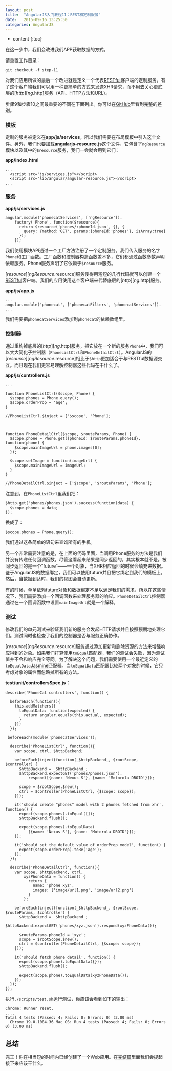 ```yaml
---
layout: post
title:  "AngularJS入门教程11：REST和定制服务"
date:   2015-09-16 13:25:50
categories: AngularJS
---
```


* content
{:toc}


在这一步中，我们会改进我们APP获取数据的方式。

请重置工作目录：

    git checkout -f step-11

对我们应用所做的最后一个改进就是定义一个代表[RESTful][]客户端的定制服务。有了这个客户端我们可以用一种更简单的方式来发送XHR请求，而不用去关心更底层的[$http][ng.$http]服务（API、HTTP方法和URL）。

步骤9和步骤10之间最重要的不同在下面列出。你可以在[GitHub][]里看到完整的差别。

### 模板

定制的服务被定义在**app/js/services**，所以我们需要在布局模板中引入这个文件。另外，我们也要加载**angularjs-resource.js**这个文件，它包含了`ngResource`模块以及其中的`$resource`服务，我们一会就会用到它们：

**app/index.html**

    ...
      <script src="js/services.js"></script>
      <script src="lib/angular/angular-resource.js"></script>
    ...

### 服务

**app/js/services.js**

    angular.module('phonecatServices', ['ngResource']).
        factory('Phone', function($resource){
          return $resource('phones/:phoneId.json', {}, {
            query: {method:'GET', params:{phoneId:'phones'}, isArray:true}
          });
        });

我们使用模块API通过一个工厂方法注册了一个定制服务。我们传入服务的名字`Phone`和工厂函数。工厂函数和控制器构造函数差不多，它们都通过函数参数声明依赖服务。Phone服务声明了它依赖于`$resource`服务。

[$resource][ngResource.$resource]服务使得用短短的几行代码就可以创建一个[RESTful][]客户端。我们的应用使用这个客户端来代替底层的[$http][ng.$http]服务。

**app/js/app.js**

    ...
    angular.module('phonecat', ['phonecatFilters', 'phonecatServices']).
    ...

我们需要把`phonecatServices`添加到`phonecat`的依赖数组里。

### 控制器

通过重构掉底层的[$http][ng.$http]服务，把它放在一个新的服务`Phone`中，我们可以大大简化子控制器（`PhoneListCtrl`和`PhoneDetailCtrl`）。AngularJS的[$resource][ngResource.$resource]相比于`$http`更加适合于与RESTful数据源交互。而且现在我们更容易理解控制器这些代码在干什么了。

**app/js/controllers.js**

    ...

    function PhoneListCtrl($scope, Phone) {
      $scope.phones = Phone.query();
      $scope.orderProp = 'age';
    }

    //PhoneListCtrl.$inject = ['$scope', 'Phone'];



    function PhoneDetailCtrl($scope, $routeParams, Phone) {
      $scope.phone = Phone.get({phoneId: $routeParams.phoneId}, function(phone) {
        $scope.mainImageUrl = phone.images[0];
      });

      $scope.setImage = function(imageUrl) {
        $scope.mainImageUrl = imageUrl;
      }
    }

    //PhoneDetailCtrl.$inject = ['$scope', '$routeParams', 'Phone'];

注意到，在`PhoneListCtrl`里我们把：

    $http.get('phones/phones.json').success(function(data) {
      $scope.phones = data;
    });

换成了：

    $scope.phones = Phone.query();

我们通过这条简单的语句来查询所有的手机。

另一个非常需要注意的是，在上面的代码里面，当调用Phone服务的方法是我们并没有传递任何回调函数。尽管这看起来结果是同步返回的，其实根本就不是。被同步返回的是一个“future”——一个对象，当XHR相应返回的时候会填充进数据。鉴于AngularJS的数据绑定，我们可以使用future并且把它绑定到我们的模板上。然后，当数据到达时，我们的视图会自动更新。

有的时候，单单依赖future对象和数据绑定不足以满足我们的需求，所以在这些情况下，我们需要添加一个回调函数来处理服务器的响应。`PhoneDetailCtrl`控制器通过在一个回调函数中设置`mainImageUrl`就是一个解释。

### 测试

修改我们的单元测试来验证我们新的服务会发起HTTP请求并且按照预期地处理它们。测试同时也检查了我们的控制器是否与服务正确协作。

[$resource][ngResource.$resource]服务通过添加更新和删除资源的方法来增强响应得到的对象。如果我们打算使用`toEqual`匹配器，我们的测试会失败，因为测试值并不会和响应完全等同。为了解决这个问题，我们需要使用一个最近定义的`toEqualData`[Jasmine匹配器][]。当`toEqualData`匹配器比较两个对象的时候，它只考虑对象的属性而忽略掉所有的方法。

**test/unit/controllersSpec.js：**

    describe('PhoneCat controllers', function() {

      beforeEach(function(){
        this.addMatchers({
          toEqualData: function(expected) {
            return angular.equals(this.actual, expected);
          }
        });
      });

     beforeEach(module('phonecatServices'));

      describe('PhoneListCtrl', function(){
        var scope, ctrl, $httpBackend;

        beforeEach(inject(function(_$httpBackend_, $rootScope, $controller) {
          $httpBackend = _$httpBackend_;
          $httpBackend.expectGET('phones/phones.json').
              respond([{name: 'Nexus S'}, {name: 'Motorola DROID'}]);

          scope = $rootScope.$new();
          ctrl = $controller(PhoneListCtrl, {$scope: scope});
        }));

        it('should create "phones" model with 2 phones fetched from xhr', function() {
          expect(scope.phones).toEqual([]);
          $httpBackend.flush();

          expect(scope.phones).toEqualData(
              [{name: 'Nexus S'}, {name: 'Motorola DROID'}]);
        });

        it('should set the default value of orderProp model', function() {
          expect(scope.orderProp).toBe('age');
        });
      });

      describe('PhoneDetailCtrl', function(){
        var scope, $httpBackend, ctrl,
            xyzPhoneData = function() {
              return {
                name: 'phone xyz',
                images: ['image/url1.png', 'image/url2.png']
              }
            };

        beforeEach(inject(function(_$httpBackend_, $rootScope, $routeParams, $controller) {
          $httpBackend = _$httpBackend_;
          $httpBackend.expectGET('phones/xyz.json').respond(xyzPhoneData());

          $routeParams.phoneId = 'xyz';
          scope = $rootScope.$new();
          ctrl = $controller(PhoneDetailCtrl, {$scope: scope});
        }));

        it('should fetch phone detail', function() {
          expect(scope.phone).toEqualData({});
          $httpBackend.flush();

          expect(scope.phone).toEqualData(xyzPhoneData());
        });
      });
    });

执行`./scripts/test.sh`运行测试，你应该会看到如下的输出：

    Chrome: Runner reset.
    ....
    Total 4 tests (Passed: 4; Fails: 0; Errors: 0) (3.00 ms)
      Chrome 19.0.1084.36 Mac OS: Run 4 tests (Passed: 4; Fails: 0; Errors 0) (3.00 ms)

## 总结

完工！你在相当短的时间内已经创建了一个Web应用。在[完结篇][the_end]里面我们会提起接下来应该干什么。

[RESTful]: http://en.wikipedia.org/wiki/Representational_State_Transfer
[ng.$http]: http://code.angularjs.org/1.1.0/docs/api/ng.$http
[GitHub]: https://github.com/angular/angular-phonecat/compare/step-10...step-11
[ngResource.$resource]: http://code.angularjs.org/1.1.0/docs/api/ngResource.$resource
[Jasmine匹配器]: http://pivotal.github.com/jasmine/jsdoc/symbols/jasmine.Matchers.html
[the_end]: http://angularjs.cn/A00f
